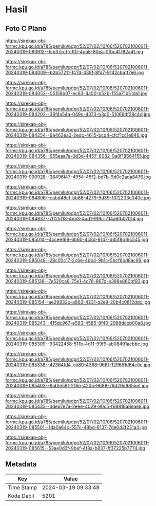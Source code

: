 # Hasil

## Foto C Plano

https://sirekap-obj-formc.kpu.go.id/a785/pemilu/pdpr/52/07/02/10/06/5207021006011-20240319-083912--fce37ccf-cff0-4da8-80ea-0fbc4f782a41.jpg

https://sirekap-obj-formc.kpu.go.id/a785/pemilu/pdpr/52/07/02/10/06/5207021006011-20240319-084009--b2b57211-f47d-439f-8fd7-9142cba1f7e6.jpg

https://sirekap-obj-formc.kpu.go.id/a785/pemilu/pdpr/52/07/02/10/06/5207021006011-20240319-084053--05158b07-ec63-4a00-b52b-155a71b51da1.jpg

https://sirekap-obj-formc.kpu.go.id/a785/pemilu/pdpr/52/07/02/10/06/5207021006011-20240319-084202--36f4a54a-049c-4373-b3d0-51069df29c4d.jpg

https://sirekap-obj-formc.kpu.go.id/a785/pemilu/pdpr/52/07/02/10/06/5207021006011-20240319-084254--9a463ea3-2edc-4615-bcd4-cfcf1cc1e846.jpg

https://sirekap-obj-formc.kpu.go.id/a785/pemilu/pdpr/52/07/02/10/06/5207021006011-20240319-084356--655eaa7e-0d3d-4457-8082-9a8f18664155.jpg

https://sirekap-obj-formc.kpu.go.id/a785/pemilu/pdpr/52/07/02/10/06/5207021006011-20240319-090928--38496f47-4954-45f2-bd7b-9d0c2ada8476.jpg

https://sirekap-obj-formc.kpu.go.id/a785/pemilu/pdpr/52/07/02/10/06/5207021006011-20240319-084806--cabd48ef-bb86-4279-9d39-10f2203c040e.jpg

https://sirekap-obj-formc.kpu.go.id/a785/pemilu/pdpr/52/07/02/10/06/5207021006011-20240319-084837--7ff25f18-4e53-4ad1-9f9c-714a6fb07014.jpg

https://sirekap-obj-formc.kpu.go.id/a785/pemilu/pdpr/52/07/02/10/06/5207021006011-20240319-085014--4ccee168-6b60-4c8d-9147-dd5f8b19c545.jpg

https://sirekap-obj-formc.kpu.go.id/a785/pemilu/pdpr/52/07/02/10/06/5207021006011-20240319-085048--28c00c17-2c6e-4bb4-9b1c-5bcf6bd8ac99.jpg

https://sirekap-obj-formc.kpu.go.id/a785/pemilu/pdpr/52/07/02/10/06/5207021006011-20240319-085128--7e520ca6-75e1-4c76-867d-e386e860bf93.jpg

https://sirekap-obj-formc.kpu.go.id/a785/pemilu/pdpr/52/07/02/10/06/5207021006011-20240319-085154--ae29932b-a863-4231-a2e9-20b4c0812ddc.jpg

https://sirekap-obj-formc.kpu.go.id/a785/pemilu/pdpr/52/07/02/10/06/5207021006011-20240319-085243--415dc967-e593-4585-8f40-2998dcbb00a8.jpg

https://sirekap-obj-formc.kpu.go.id/a785/pemilu/pdpr/52/07/02/10/06/5207021006011-20240319-085309--93422458-511b-4d11-99f9-ab08491acbbc.jpg

https://sirekap-obj-formc.kpu.go.id/a785/pemilu/pdpr/52/07/02/10/06/5207021006011-20240319-085338--42364fd4-cb80-4368-9661-129651d64c0e.jpg

https://sirekap-obj-formc.kpu.go.id/a785/pemilu/pdpr/52/07/02/10/06/5207021006011-20240319-085403--8ab1e58f-216e-4205-9688-76d29d9855ef.jpg

https://sirekap-obj-formc.kpu.go.id/a785/pemilu/pdpr/52/07/02/10/06/5207021006011-20240319-085433--3ded7e7a-2eee-4029-90c5-f69818a8eae8.jpg

https://sirekap-obj-formc.kpu.go.id/a785/pemilu/pdpr/52/07/02/10/06/5207021006011-20240319-085501--1da0a64c-557c-48bd-8137-7de0d3f231a4.jpg

https://sirekap-obj-formc.kpu.go.id/a785/pemilu/pdpr/52/07/02/10/06/5207021006011-20240319-085615--53ae0d2f-9bef-4f8a-b837-ff37225b7774.jpg


## Metadata

| Key        | Value               |
| ---------- | ------------------- |
| Time Stamp | 2024-03-19 09:33:48 |
| Kode Dapil | 5201                |



